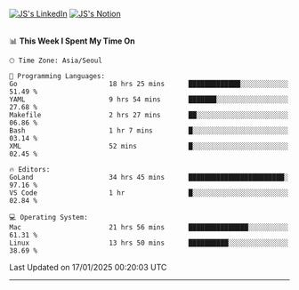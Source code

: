 
[![JS's LinkedIn](https://img.shields.io/badge/LinkedIn-blue?style=for-the-badge&logo=linkedin)](https://www.linkedin.com/in/jaeseung-lee-5a2a32139/) 
[![JS's Notion](https://img.shields.io/badge/Notion-black?style=for-the-badge&logo=notion)](https://bit.ly/ljswiki1) <br><br>
<!-- ![JS's GitHub stats](https://github-readme-stats-lemon-five.vercel.app/api?username=tkxkd0159&hide=contribs,prs,stars,issues&show_icons=true&theme=react&include_all_commits=true)   -->
<!-- ![Top Langs](https://github-readme-stats-lemon-five.vercel.app/api/top-langs/?username=tkxkd0159&layout=compact&hide=jupyter%20notebook,scss,html,css&langs_count=10)  -->


<!--START_SECTION:waka-->
📊 **This Week I Spent My Time On** 

```text
🕑︎ Time Zone: Asia/Seoul

💬 Programming Languages: 
Go                       18 hrs 25 mins      █████████████░░░░░░░░░░░░   51.49 % 
YAML                     9 hrs 54 mins       ███████░░░░░░░░░░░░░░░░░░   27.68 % 
Makefile                 2 hrs 27 mins       ██░░░░░░░░░░░░░░░░░░░░░░░   06.86 % 
Bash                     1 hr 7 mins         █░░░░░░░░░░░░░░░░░░░░░░░░   03.14 % 
XML                      52 mins             █░░░░░░░░░░░░░░░░░░░░░░░░   02.45 % 

🔥 Editors: 
GoLand                   34 hrs 45 mins      ████████████████████████░   97.16 % 
VS Code                  1 hr                █░░░░░░░░░░░░░░░░░░░░░░░░   02.84 % 

💻 Operating System: 
Mac                      21 hrs 56 mins      ███████████████░░░░░░░░░░   61.31 % 
Linux                    13 hrs 50 mins      ██████████░░░░░░░░░░░░░░░   38.69 % 
```


 Last Updated on 17/01/2025 00:20:03 UTC
<!--END_SECTION:waka-->

---
<!---
<a href="https://github.com/tkxkd0159/books">
  <img align="center" src="https://github-readme-stats-lemon-five.vercel.app/api/pin/?username=tkxkd0159&repo=books&theme=react" />
</a>
-->

<!---
- 🔭 I’m currently working on ...
- 🌱 I’m currently learning blockchain and distributed network
- 👯 I’m looking to collaborate on ...
- 🤔 I’m looking for help with ...
- 💬 Ask me about ...
- 📫 How to reach me: ...
- 😄 Pronouns: ...
- ⚡ Fun fact: ...
-->
